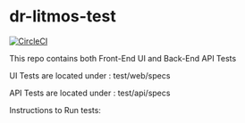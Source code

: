 # dr-litmos-test

[![CircleCI](https://circleci.com/gh/abhimassive/dr-litmos-test/tree/master.svg?style=svg)](https://circleci.com/gh/abhimassive/dr-litmos-test/tree/master)

This repo contains both Front-End UI and Back-End API Tests

UI Tests are located under  : test/web/specs

API Tests are located under : test/api/specs

Instructions to Run tests:


